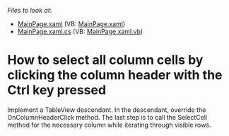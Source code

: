 <!-- default file list -->
*Files to look at*:

* [MainPage.xaml](./CS/GridColumnOnClickSelection/MainPage.xaml) (VB: [MainPage.xaml](./VB/GridColumnOnClickSelection/MainPage.xaml))
* [MainPage.xaml.cs](./CS/GridColumnOnClickSelection/MainPage.xaml.cs) (VB: [MainPage.xaml.vb](./VB/GridColumnOnClickSelection/MainPage.xaml.vb))
<!-- default file list end -->
# How to select all column cells by clicking the column header with the Ctrl key pressed


<p>Implement a TableView descendant. In the descendant, override the OnColumnHeaderClick method. The last step is to call the SelectCell method for the necessary column  while iterating through visible rows.</p>

<br/>


